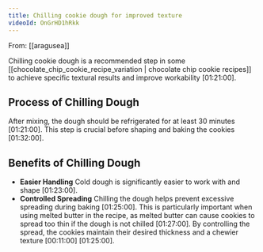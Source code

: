 ```yaml
---
title: Chilling cookie dough for improved texture
videoId: OnGrHD1hRkk
---
```


From: [[aragusea]] <br/> 

Chilling cookie dough is a recommended step in some [[chocolate_chip_cookie_recipe_variation | chocolate chip cookie recipes]] to achieve specific textural results and improve workability <a class="yt-timestamp" data-t="01:21:00">[01:21:00]</a>.

## Process of Chilling Dough
After mixing, the dough should be refrigerated for at least 30 minutes <a class="yt-timestamp" data-t="01:21:00">[01:21:00]</a>. This step is crucial before shaping and baking the cookies <a class="yt-timestamp" data-t="01:32:00">[01:32:00]</a>.

## Benefits of Chilling Dough
*   **Easier Handling**
    Cold dough is significantly easier to work with and shape <a class="yt-timestamp" data-t="01:23:00">[01:23:00]</a>.
*   **Controlled Spreading**
    Chilling the dough helps prevent excessive spreading during baking <a class="yt-timestamp" data-t="01:25:00">[01:25:00]</a>. This is particularly important when using melted butter in the recipe, as melted butter can cause cookies to spread too thin if the dough is not chilled <a class="yt-timestamp" data-t="01:27:00">[01:27:00]</a>. By controlling the spread, the cookies maintain their desired thickness and a chewier texture <a class="yt-timestamp" data-t="00:11:00">[00:11:00]</a> <a class="yt-timestamp" data-t="01:25:00">[01:25:00]</a>.